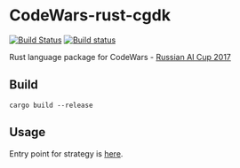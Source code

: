 # CodeWars-rust-cgdk
[![Build Status](https://travis-ci.org/elsid/CodeWars-rust-cgdk.svg?branch=master)](https://travis-ci.org/elsid/CodeWars-rust-cgdk)
[![Build status](https://ci.appveyor.com/api/projects/status/6ltjv637jjvf382e?svg=true)](https://ci.appveyor.com/project/elsid/codewars-rust-cgdk)

Rust language package for CodeWars - [Russian AI Cup 2017](http://russianaicup.ru)

## Build

```(bash)
cargo build --release
```

## Usage

Entry point for strategy is [here](src/code_wars/my_strategy.rs#L11).
